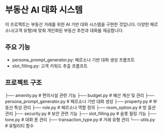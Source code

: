 # 부동산 AI 대화 시스템

이 프로젝트는 부동산 거래를 위한 AI 기반 대화 시스템을 구현한 것입니다. 다양한 페르소나(고객 유형)에 맞춰 개인화된 부동산 추천과 대화를 제공합니다.

## 주요 기능

- persona_prompt_generator.py: 페르소나 기반 대화 생성 프롬프트
- slot_filling.py: 고객 키워드 추출 프롬프트

## 프로젝트 구조

├── amenity.py           # 편의시설 관련 기능
├── budget.py           # 예산 계산 및 관리
├── persona_prompt_generator.py  # 페르소나 기반 대화 생성
├── property.py         # 부동산 특성 관리
├── role.py            # 페르소나 역할 정의
├── room_option.py     # 방 옵션 관리
├── security.py        # 보안 관련 기능
├── slot_filling.py    # 슬롯 필링 기능
├── tone.py           # 대화 톤 관리
├── transaction_type.py # 거래 유형 관리
└── utils.py          # 유틸리티 함수